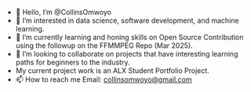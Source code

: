 - 👋 Hello, I’m @CollinsOmwoyo
- 👀 I’m interested in data science, software development, and machine learning.
- 🌱 I’m currently learning and honing skills on Open Source Contribution using the followup on the FFMMPEG Repo (Mar 2025).
- 💞️ I’m looking to collaborate on projects that have interesting learning paths for beginners to the industry.
- My current project work is an ALX Student Portfolio Project.
- 📫 How to reach me Email: collinsomwoyo@gmail.com

<!---
CollinsOmwoyo/CollinsOmwoyo is a ✨ special ✨ repository because its `README.md` (this file) appears on your GitHub profile.
You can click the Preview link to take a look at your changes.
--->
